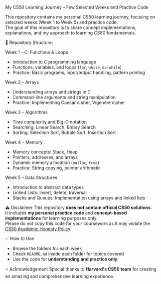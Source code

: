 My CS50 Learning Journey – Few Selected Weeks and Practice Code

This repository contains my personal CS50 learning journey, focusing on selected weeks (Week 1 to Week 5) and practice code.  
The goal of this repository is to share concept implementations, explanations, and my approach to learning CS50 fundamentals.

📂 Repository Structure:

Week 1 – C: Functions & Loops
- Introduction to C programming language
- Functions, variables, and loops (`for`, `while`, `do-while`)
- Practice: Basic programs, input/output handling, pattern printing

Week 2 – Arrays
- Understanding arrays and strings in C
- Command-line arguments and string manipulation
- Practice: Implementing Caesar cipher, Vigenère cipher

Week 3 – Algorithms
- Time complexity and Big-O notation
- Searching: Linear Search, Binary Search
- Sorting: Selection Sort, Bubble Sort, Insertion Sort

Week 4 – Memory
- Memory concepts: Stack, Heap
- Pointers, addresses, and arrays
- Dynamic memory allocation (`malloc`, `free`)
- Practice: String copying, pointer arithmetic

Week 5 – Data Structures
- Introduction to abstract data types
- Linked Lists: insert, delete, traversal
- Stacks and Queues: Implementation using arrays and linked lists


 ⚠ Disclaimer
This repository **does not contain official CS50 solutions**.  
It includes **my personal practice code** and **concept-based implementations** for learning purposes only.  
Please do not copy this code for your coursework as it may violate the [CS50 Academic Honesty Policy](https://cs50.harvard.edu/x/2024/honesty/).


 ✅ How to Use
- Browse the folders for each week
- Check `README.md` inside each folder for topics covered
- Use the code for **understanding and practice only**


⭐ Acknowledgement
Special thanks to **Harvard's CS50 team** for creating an amazing and comprehensive learning experience.
